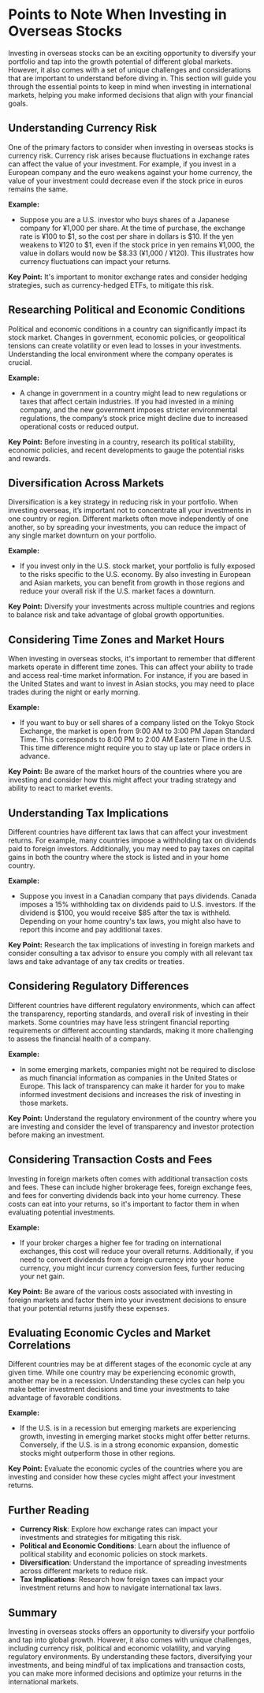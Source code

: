# Points to Note When Investing in Overseas Stocks

Investing in overseas stocks can be an exciting opportunity to diversify your portfolio and tap into the growth potential of different global markets. However, it also comes with a set of unique challenges and considerations that are important to understand before diving in. This section will guide you through the essential points to keep in mind when investing in international markets, helping you make informed decisions that align with your financial goals.

## Understanding Currency Risk

One of the primary factors to consider when investing in overseas stocks is currency risk. Currency risk arises because fluctuations in exchange rates can affect the value of your investment. For example, if you invest in a European company and the euro weakens against your home currency, the value of your investment could decrease even if the stock price in euros remains the same.

**Example:**
- Suppose you are a U.S. investor who buys shares of a Japanese company for ¥1,000 per share. At the time of purchase, the exchange rate is ¥100 to $1, so the cost per share in dollars is $10. If the yen weakens to ¥120 to $1, even if the stock price in yen remains ¥1,000, the value in dollars would now be $8.33 (¥1,000 / ¥120). This illustrates how currency fluctuations can impact your returns.

**Key Point:** It's important to monitor exchange rates and consider hedging strategies, such as currency-hedged ETFs, to mitigate this risk.

## Researching Political and Economic Conditions

Political and economic conditions in a country can significantly impact its stock market. Changes in government, economic policies, or geopolitical tensions can create volatility or even lead to losses in your investments. Understanding the local environment where the company operates is crucial.

**Example:**
- A change in government in a country might lead to new regulations or taxes that affect certain industries. If you had invested in a mining company, and the new government imposes stricter environmental regulations, the company’s stock price might decline due to increased operational costs or reduced output.

**Key Point:** Before investing in a country, research its political stability, economic policies, and recent developments to gauge the potential risks and rewards.

## Diversification Across Markets

Diversification is a key strategy in reducing risk in your portfolio. When investing overseas, it’s important not to concentrate all your investments in one country or region. Different markets often move independently of one another, so by spreading your investments, you can reduce the impact of any single market downturn on your portfolio.

**Example:**
- If you invest only in the U.S. stock market, your portfolio is fully exposed to the risks specific to the U.S. economy. By also investing in European and Asian markets, you can benefit from growth in those regions and reduce your overall risk if the U.S. market faces a downturn.

**Key Point:** Diversify your investments across multiple countries and regions to balance risk and take advantage of global growth opportunities.

## Considering Time Zones and Market Hours

When investing in overseas stocks, it's important to remember that different markets operate in different time zones. This can affect your ability to trade and access real-time market information. For instance, if you are based in the United States and want to invest in Asian stocks, you may need to place trades during the night or early morning.

**Example:**
- If you want to buy or sell shares of a company listed on the Tokyo Stock Exchange, the market is open from 9:00 AM to 3:00 PM Japan Standard Time. This corresponds to 8:00 PM to 2:00 AM Eastern Time in the U.S. This time difference might require you to stay up late or place orders in advance.

**Key Point:** Be aware of the market hours of the countries where you are investing and consider how this might affect your trading strategy and ability to react to market events.

## Understanding Tax Implications

Different countries have different tax laws that can affect your investment returns. For example, many countries impose a withholding tax on dividends paid to foreign investors. Additionally, you may need to pay taxes on capital gains in both the country where the stock is listed and in your home country.

**Example:**
- Suppose you invest in a Canadian company that pays dividends. Canada imposes a 15% withholding tax on dividends paid to U.S. investors. If the dividend is $100, you would receive $85 after the tax is withheld. Depending on your home country's tax laws, you might also have to report this income and pay additional taxes.

**Key Point:** Research the tax implications of investing in foreign markets and consider consulting a tax advisor to ensure you comply with all relevant tax laws and take advantage of any tax credits or treaties.

## Considering Regulatory Differences

Different countries have different regulatory environments, which can affect the transparency, reporting standards, and overall risk of investing in their markets. Some countries may have less stringent financial reporting requirements or different accounting standards, making it more challenging to assess the financial health of a company.

**Example:**
- In some emerging markets, companies might not be required to disclose as much financial information as companies in the United States or Europe. This lack of transparency can make it harder for you to make informed investment decisions and increases the risk of investing in those markets.

**Key Point:** Understand the regulatory environment of the country where you are investing and consider the level of transparency and investor protection before making an investment.

## Considering Transaction Costs and Fees

Investing in foreign markets often comes with additional transaction costs and fees. These can include higher brokerage fees, foreign exchange fees, and fees for converting dividends back into your home currency. These costs can eat into your returns, so it's important to factor them in when evaluating potential investments.

**Example:**
- If your broker charges a higher fee for trading on international exchanges, this cost will reduce your overall returns. Additionally, if you need to convert dividends from a foreign currency into your home currency, you might incur currency conversion fees, further reducing your net gain.

**Key Point:** Be aware of the various costs associated with investing in foreign markets and factor them into your investment decisions to ensure that your potential returns justify these expenses.

## Evaluating Economic Cycles and Market Correlations

Different countries may be at different stages of the economic cycle at any given time. While one country may be experiencing economic growth, another may be in a recession. Understanding these cycles can help you make better investment decisions and time your investments to take advantage of favorable conditions.

**Example:**
- If the U.S. is in a recession but emerging markets are experiencing growth, investing in emerging market stocks might offer better returns. Conversely, if the U.S. is in a strong economic expansion, domestic stocks might outperform those in other regions.

**Key Point:** Evaluate the economic cycles of the countries where you are investing and consider how these cycles might affect your investment returns.

## Further Reading

- **Currency Risk**: Explore how exchange rates can impact your investments and strategies for mitigating this risk.
- **Political and Economic Conditions**: Learn about the influence of political stability and economic policies on stock markets.
- **Diversification**: Understand the importance of spreading investments across different markets to reduce risk.
- **Tax Implications**: Research how foreign taxes can impact your investment returns and how to navigate international tax laws.

## Summary

Investing in overseas stocks offers an opportunity to diversify your portfolio and tap into global growth. However, it also comes with unique challenges, including currency risk, political and economic volatility, and varying regulatory environments. By understanding these factors, diversifying your investments, and being mindful of tax implications and transaction costs, you can make more informed decisions and optimize your returns in the international markets.